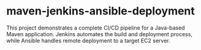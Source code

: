 # maven-jenkins-ansible-deployment
This project demonstrates a complete CI/CD pipeline for a Java-based Maven application. Jenkins automates the build and deployment process, while Ansible handles remote deployment to a target EC2 server.
